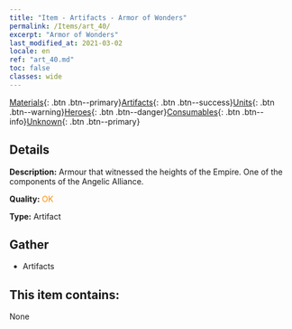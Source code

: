 ```yaml
---
title: "Item - Artifacts - Armor of Wonders"
permalink: /Items/art_40/
excerpt: "Armor of Wonders"
last_modified_at: 2021-03-02
locale: en
ref: "art_40.md"
toc: false
classes: wide
---
```

 [Materials](/Items/){: .btn .btn--primary}[Artifacts](/Items/Artifacts/){: .btn .btn--success}[Units](/Items/Units/){: .btn .btn--warning}[Heroes](/Items/Heroes/){: .btn .btn--danger}[Consumables](/Items/Consumables/){: .btn .btn--info}[Unknown](/Items/Unknown/){: .btn .btn--primary}

## Details
 **Description:** Armour that witnessed the heights of the Empire. One of the components of the Angelic Alliance.

 **Quality:** <span style="color: #FF8C00">OK</span>

 **Type:** Artifact

## Gather

*    Artifacts 

## This item contains:

  None

